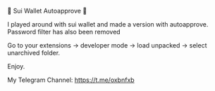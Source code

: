 👾 Sui Wallet Autoapprove 👾

I played around with sui wallet and made a version with autoapprove. Password filter has also been removed

Go to your extensions -> developer mode -> load unpacked -> select unarchived folder.

Enjoy.

My Telegram Channel: https://t.me/oxbnfxb
